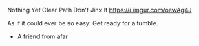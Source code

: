 Nothing Yet
Clear Path
Don't Jinx It
https://i.imgur.com/oewAg4J

As if it could ever be so easy.
Get ready for a tumble.
- A friend from afar
